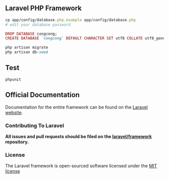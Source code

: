 ## Laravel PHP Framework

```ruby
cp app/config/database.php.example app/config/database.php
# edit your database password

DROP DATABASE congcong;
CREATE DATABASE `congcong` DEFAULT CHARACTER SET utf8 COLLATE utf8_general_ci;

php artisan migrate
php artisan db:seed
```

## Test

`phpunit`

## Official Documentation

Documentation for the entire framework can be found on the [Laravel website](http://laravel.com/docs).

### Contributing To Laravel

**All issues and pull requests should be filed on the [laravel/framework](http://github.com/laravel/framework) repository.**

### License

The Laravel framework is open-sourced software licensed under the [MIT license](http://opensource.org/licenses/MIT)
